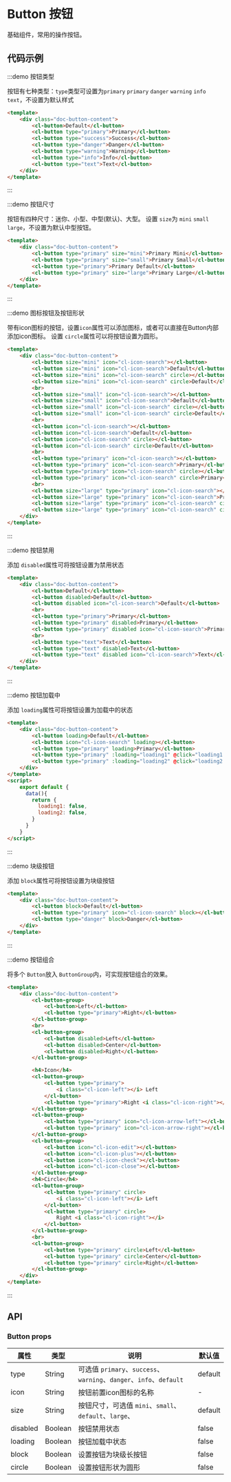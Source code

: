 # Button 按钮

基础组件，常用的操作按钮。

## 代码示例


:::demo 按钮类型

按钮有七种类型：`type`类型可设置为`primary` `primary` `danger` `warning` `info` `text`，不设置为默认样式

```html
<template>
    <div class="doc-button-content">
        <cl-button>Default</cl-button>
        <cl-button type="primary">Primary</cl-button>
        <cl-button type="success">Success</cl-button>
        <cl-button type="danger">Danger</cl-button>
        <cl-button type="warning">Warning</cl-button>
        <cl-button type="info">Info</cl-button>
        <cl-button type="text">Text</cl-button>
    </div>
</template>
```

:::


:::demo 按钮尺寸

按钮有四种尺寸：迷你、小型、中型(默认)、大型。
设置 `size`为 `mini` `small` `large`，不设置为默认中型按钮。

```html
<template>
    <div class="doc-button-content">
        <cl-button type="primary" size="mini">Primary Mini</cl-button>
        <cl-button type="primary" size="small">Primary Small</cl-button>
        <cl-button type="primary">Primary Default</cl-button>
        <cl-button type="primary" size="large">Primary Large</cl-button>
    </div>
</template>
```

:::


:::demo 图标按钮及按钮形状

带有icon图标的按钮，设置`icon`属性可以添加图标，或者可以直接在Button内部添加icon图标。
设置 `circle`属性可以将按钮设置为圆形。

```html
<template>
    <div class="doc-button-content">
        <cl-button size="mini" icon="cl-icon-search"></cl-button>
        <cl-button size="mini" icon="cl-icon-search">Default</cl-button>
        <cl-button size="mini" icon="cl-icon-search" circle></cl-button>
        <cl-button size="mini" icon="cl-icon-search" circle>Default</cl-button>
        <br>
        <cl-button size="small" icon="cl-icon-search"></cl-button>
        <cl-button size="small" icon="cl-icon-search">Default</cl-button>
        <cl-button size="small" icon="cl-icon-search" circle></cl-button>
        <cl-button size="small" icon="cl-icon-search" circle>Default</cl-button>
        <br>
        <cl-button icon="cl-icon-search"></cl-button>
        <cl-button icon="cl-icon-search">Default</cl-button>
        <cl-button icon="cl-icon-search" circle></cl-button>
        <cl-button icon="cl-icon-search" circle>Default</cl-button>
        <br>
        <cl-button type="primary" icon="cl-icon-search"></cl-button>
        <cl-button type="primary" icon="cl-icon-search">Primary</cl-button>
        <cl-button type="primary" icon="cl-icon-search" circle></cl-button>
        <cl-button type="primary" icon="cl-icon-search" circle>Primary</cl-button>
        <br>
        <cl-button size="large" type="primary" icon="cl-icon-search"></cl-button>
        <cl-button size="large" type="primary" icon="cl-icon-search">Primary</cl-button>
        <cl-button size="large" type="primary" icon="cl-icon-search" circle></cl-button>
        <cl-button size="large" type="primary" icon="cl-icon-search" circle>Primary</cl-button>
    </div>
</template>
```

:::


:::demo 按钮禁用

添加 `disabled`属性可将按钮设置为禁用状态

```html
<template>
    <div class="doc-button-content">
        <cl-button>Default</cl-button>
        <cl-button disabled>Default</cl-button>
        <cl-button disabled icon="cl-icon-search">Default</cl-button>
        <br>
        <cl-button type="primary">Primary</cl-button>
        <cl-button type="primary" disabled>Primary</cl-button>
        <cl-button type="primary" disabled icon="cl-icon-search">Primary</cl-button>
        <br>
        <cl-button type="text">Text</cl-button>
        <cl-button type="text" disabled>Text</cl-button>
        <cl-button type="text" disabled icon="cl-icon-search">Text</cl-button>
    </div>
</template>
```

:::


:::demo 按钮加载中

添加 `loading`属性可将按钮设置为加载中的状态

```html
<template>
    <div class="doc-button-content">
        <cl-button loading>Default</cl-button>
        <cl-button icon="cl-icon-search" loading></cl-button>
        <cl-button type="primary" loading>Primary</cl-button>
        <cl-button type="primary" :loading="loading1" @click="loading1 = true">Click me!</cl-button>
        <cl-button type="primary" :loading="loading2" @click="loading2 = true" icon="cl-icon-search">Click me!</cl-button>
    </div>
</template>
<script>
    export default {
      data(){
        return {
          loading1: false,
          loading2: false,
        }
      }
    }
</script>

```

:::


:::demo 块级按钮

添加 `block`属性可将按钮设置为块级按钮

```html
<template>
    <div class="doc-button-content">
        <cl-button block>Default</cl-button>
        <cl-button type="primary" icon="cl-icon-search" block></cl-button>
        <cl-button type="danger" block>Danger</cl-button>
    </div>
</template>
```

:::


:::demo 按钮组合

将多个 `Button`放入 `ButtonGroup`内，可实现按钮组合的效果。

```html
<template>
    <div class="doc-button-content">
        <cl-button-group>
            <cl-button>Left</cl-button>
            <cl-button type="primary">Right</cl-button>
        </cl-button-group>
        <br>
        <cl-button-group>
            <cl-button disabled>Left</cl-button>
            <cl-button disabled>Center</cl-button>
            <cl-button disabled>Right</cl-button>
        </cl-button-group>

        <h4>Icon</h4>
        <cl-button-group>
            <cl-button type="primary">
                <i class="cl-icon-left"></i> Left
            </cl-button>
            <cl-button type="primary">Right <i class="cl-icon-right"></i></cl-button>
        </cl-button-group>
        <cl-button-group>
            <cl-button type="primary" icon="cl-icon-arrow-left"></cl-button>
            <cl-button type="primary" icon="cl-icon-arrow-right"></cl-button>
        </cl-button-group>
        <cl-button-group>
            <cl-button icon="cl-icon-edit"></cl-button>
            <cl-button icon="cl-icon-plus"></cl-button>
            <cl-button icon="cl-icon-check"></cl-button>
            <cl-button icon="cl-icon-close"></cl-button>
        </cl-button-group>
        <h4>Circle</h4>
        <cl-button-group>
            <cl-button type="primary" circle>
                <i class="cl-icon-left"></i> Left
            </cl-button>
            <cl-button type="primary" circle>
                Right <i class="cl-icon-right"></i>
            </cl-button>
        </cl-button-group>
        <br>
        <cl-button-group>
            <cl-button type="primary" circle>Left</cl-button>
            <cl-button type="primary" circle>Center</cl-button>
            <cl-button type="primary" circle>Right</cl-button>
        </cl-button-group>
    </div>
</template>
```

:::


## API

### Button props

| 属性 | 类型 | 说明 | 默认值 |
| ---- | ---- | ---- | ---- |
| type | String | 可选值 `primary`、`success`、`warning`、`danger`、`info`、`default` | default |
| icon | String | 按钮前置icon图标的名称 | - |
| size | String | 按钮尺寸，可选值 `mini`、`small`、`default`、`large`、 | default |
| disabled | Boolean | 按钮禁用状态 | false |
| loading | Boolean | 按钮加载中状态 | false |
| block | Boolean | 设置按钮为块级长按钮 | false |
| circle | Boolean | 设置按钮形状为圆形 | false |
